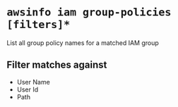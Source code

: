 # `awsinfo iam group-policies [filters]*`

List all group policy names for a matched IAM group

## Filter matches against

* User Name
* User Id
* Path